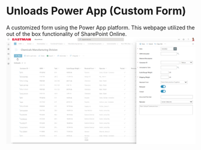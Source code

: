 # Unloads Power App (Custom Form)
A customized form using the Power App platform. This webpage utilized the out of the box functionality of SharePoint Online.
![Unloads](https://github.com/JordonOsborne/Eastman/blob/main/Unloads/Power%20App/Unloads.png)
